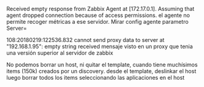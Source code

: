 Received empty response from Zabbix Agent at [172.17.0.1]. Assuming that agent dropped connection because of access permissions.
  el agente no permite recoger métricas a ese servidor. Mirar config agente parametro Server=


108:20180219:122536.832 cannot send proxy data to server at "192.168.1.95": empty string received
  mensaje visto en un proxy que tenia una versión superior al servidor de zabbix


No podemos borrar un host, ni quitar el template, cuando tiene muchísimos items (150k) creados por un discovery.
  desde el template, deslinkar el host
  luego borrar todos los items seleccionando las aplicaciones en el host
